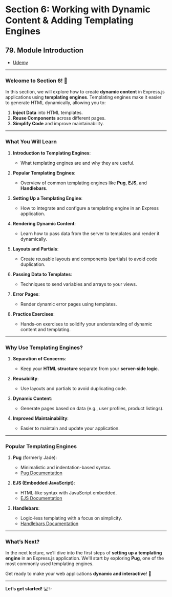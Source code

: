 # Section 6: Working with Dynamic Content & Adding Templating Engines

## **79. Module Introduction**

- [Udemy](https://www.udemy.com/course/nodejs-the-complete-guide/learn/lecture/11577376#overview)

---

### **Welcome to Section 6! 🚀**

In this section, we will explore how to create **dynamic content** in Express.js applications using **templating engines**. Templating engines make it easier to generate HTML dynamically, allowing you to:

1. **Inject Data** into HTML templates.
2. **Reuse Components** across different pages.
3. **Simplify Code** and improve maintainability.

---

### **What You Will Learn**

1. **Introduction to Templating Engines**:
   - What templating engines are and why they are useful.
2. **Popular Templating Engines**:

   - Overview of common templating engines like **Pug**, **EJS**, and **Handlebars**.

3. **Setting Up a Templating Engine**:

   - How to integrate and configure a templating engine in an Express application.

4. **Rendering Dynamic Content**:

   - Learn how to pass data from the server to templates and render it dynamically.

5. **Layouts and Partials**:

   - Create reusable layouts and components (partials) to avoid code duplication.

6. **Passing Data to Templates**:

   - Techniques to send variables and arrays to your views.

7. **Error Pages**:

   - Render dynamic error pages using templates.

8. **Practice Exercises**:
   - Hands-on exercises to solidify your understanding of dynamic content and templating.

---

### **Why Use Templating Engines?**

1. **Separation of Concerns**:

   - Keep your **HTML structure** separate from your **server-side logic**.

2. **Reusability**:

   - Use layouts and partials to avoid duplicating code.

3. **Dynamic Content**:

   - Generate pages based on data (e.g., user profiles, product listings).

4. **Improved Maintainability**:
   - Easier to maintain and update your application.

---

### **Popular Templating Engines**

1. **Pug** (formerly Jade):

   - Minimalistic and indentation-based syntax.
   - [Pug Documentation](https://pugjs.org/)

2. **EJS (Embedded JavaScript)**:

   - HTML-like syntax with JavaScript embedded.
   - [EJS Documentation](https://ejs.co/)

3. **Handlebars**:
   - Logic-less templating with a focus on simplicity.
   - [Handlebars Documentation](https://handlebarsjs.com/)

---

### **What’s Next?**

In the next lecture, we’ll dive into the first steps of **setting up a templating engine** in an Express.js application. We'll start by exploring **Pug**, one of the most commonly used templating engines.

Get ready to make your web applications **dynamic and interactive**! 🚀

---

**Let’s get started!** 💻✨
